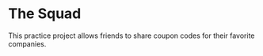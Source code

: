 # The Squad

This practice project allows friends to share coupon codes for their favorite companies.

